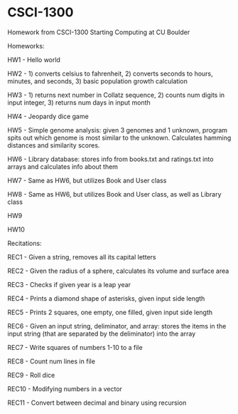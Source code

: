 # CSCI-1300
Homework from CSCI-1300 Starting Computing at CU Boulder

Homeworks:

HW1 - Hello world

HW2 - 1) converts celsius to fahrenheit, 2) converts seconds to hours, minutes, and seconds, 3) basic population growth calculation

HW3 - 1) returns next number in Collatz sequence, 2) counts num digits in input integer, 3) returns num days in input month

HW4 - Jeopardy dice game

HW5 - Simple genome analysis: given 3 genomes and 1 unknown, program spits out which genome is most similar to the unknown. Calculates hamming distances and similarity scores.

HW6 - Library database: stores info from books.txt and ratings.txt into arrays and calculates info about them

HW7 - Same as HW6, but utilizes Book and User class

HW8 - Same as HW6, but utilizes Book and User class, as well as Library class

HW9

HW10

Recitations:

REC1 - Given a string, removes all its capital letters

REC2 - Given the radius of a sphere, calculates its volume and surface area

REC3 - Checks if given year is a leap year

REC4 - Prints a diamond shape of asterisks, given input side length

REC5 - Prints 2 squares, one empty, one filled, given input side length

REC6 - Given an input string, deliminator, and array: stores the items in the input string (that are separated by the deliminator) into the array

REC7 - Write squares of numbers 1-10 to a file

REC8 - Count num lines in file

REC9 - Roll dice

REC10 - Modifying numbers in a vector

REC11 - Convert between decimal and binary using recursion
